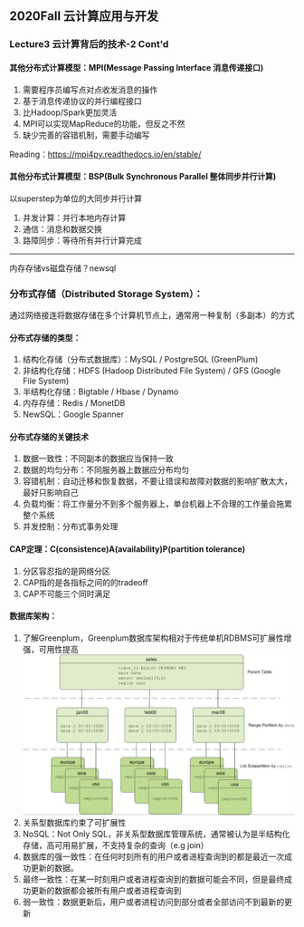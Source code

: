 ## 2020Fall 云计算应用与开发 

### Lecture3 云计算背后的技术-2 Cont'd

#### 其他分布式计算模型：MPI(Message Passing Interface 消息传递接口)

1. 需要程序员编写点对点收发消息的操作
2. 基于消息传递协议的并行编程接口
3. 比Hadoop/Spark更加灵活
4. MPI可以实现MapReduce的功能，但反之不然
5. 缺少完善的容错机制，需要手动编写

Reading：https://mpi4py.readthedocs.io/en/stable/

#### 其他分布式计算模型：BSP(Bulk Synchronous Parallel 整体同步并行计算)

以superstep为单位的大同步并行计算

1. 并发计算：并行本地内存计算
2. 通信：消息和数据交换
3. 路障同步：等待所有并行计算完成

------

内存存储vs磁盘存储？newsql

### 分布式存储（**Distributed Storage System**）：

通过网络接连将数据存储在多个计算机节点上，通常用一种复制（多副本）的方式

#### 分布式存储的类型：

1. 结构化存储（分布式数据库）：MySQL / PostgreSQL (GreenPlum)
2. 非结构化存储：HDFS (Hadoop Distributed File System) / GFS (Google File System)
3. 半结构化存储：Bigtable / Hbase / Dynamo
4. 内存存储：Redis / MonetDB
5. NewSQL：Google Spanner

#### 分布式存储的关键技术

1. 数据一致性：不同副本的数据应当保持一致
2. 数据的均匀分布：不同服务器上数据应分布均匀
3. 容错机制：自动迁移和恢复数据，不要让错误和故障对数据的影响扩散太大，最好只影响自己
4. 负载均衡：将工作量分不到多个服务器上，单台机器上不合理的工作量会拖累整个系统
5. 并发控制：分布式事务处理

#### CAP定理：C(consistence)A(availability)P(partition tolerance)

1. 分区容忍指的是网络分区
2. CAP指的是各指标之间的的tradeoff
3. CAP不可能三个同时满足

#### 数据库架构：

1. 了解Greenplum，Greenplum数据库架构相对于传统单机RDBMS可扩展性增强，可用性提高<img src="images/greenplum.png" alt="greenplum.png" style="zoom:55%;" />
2. 关系型数据库约束了可扩展性
3. NoSQL：Not Only SQL，非关系型数据库管理系统，通常被认为是半结构化存储，高可用易扩展，不支持复杂的查询（e.g join）
4. 数据库的强一致性：在任何时刻所有的用户或者进程查询到的都是最近一次成功更新的数据。
5. 最终一致性：在某一时刻用户或者进程查询到的数据可能会不同，但是最终成功更新的数据都会被所有用户或者进程查询到
6. 弱一致性：数据更新后，用户或者进程访问到部分或者全部访问不到最新的更新